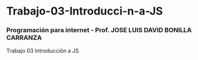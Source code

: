 # Trabajo-03-Introducci-n-a-JS
### Programación para internet - Prof. JOSE LUIS DAVID BONILLA CARRANZA

Trabajo 03 Introducción a JS
